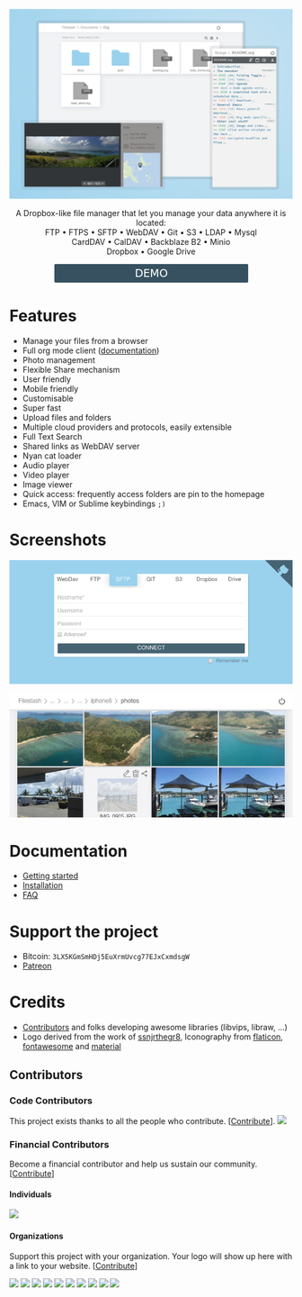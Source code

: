 ![screenshot](https://raw.githubusercontent.com/mickael-kerjean/filestash_images/master/.assets/photo.jpg)

<p align="center">
    A Dropbox-like file manager that let you manage your data anywhere it is located:<br>
    FTP • FTPS • SFTP • WebDAV • Git • S3 • LDAP • Mysql <br>
       CardDAV • CalDAV • Backblaze B2 • Minio <br>
               Dropbox • Google Drive
</p>
<p align="center">
    <a href="http://demo.filestash.app">
      <img src="https://raw.githubusercontent.com/mickael-kerjean/filestash_images/master/.assets/button_demo.png" alt="demo button" />
    </a>
</p>

# Features
- Manage your files from a browser
- Full org mode client ([documentation](https://www.filestash.app/2018/05/31/release-note-v0.1/))
- Photo management
- Flexible Share mechanism
- User friendly
- Mobile friendly
- Customisable
- Super fast
- Upload files and folders
- Multiple cloud providers and protocols, easily extensible
- Full Text Search
- Shared links as WebDAV server
- Nyan cat loader
- Audio player
- Video player
- Image viewer
- Quick access: frequently access folders are pin to the homepage
- Emacs, VIM or Sublime keybindings `;)`

# Screenshots
<p align="center">
    <a href="https://demo.filestash.app">
        <img src="https://raw.githubusercontent.com/mickael-kerjean/filestash_images/master/.assets/navigation.gif" alt="user experience on navigation" />
    </a>
</p>
<p align="center">
    <a href="http://demo.filestash.app">
        <img src="https://raw.githubusercontent.com/mickael-kerjean/filestash_images/master/.assets/photo_management.gif" alt="user experience on medias" />
    </a>
</p>

# Documentation
- [Getting started](https://www.filestash.app/docs/)
- [Installation](https://www.filestash.app/docs/install-and-upgrade/)
- [FAQ](https://www.filestash.app/docs/faq/)

# Support the project
- Bitcoin: `3LX5KGmSmHDj5EuXrmUvcg77EJxCxmdsgW`
- [Patreon](https://www.patreon.com/mickaelk)

# Credits
- [Contributors](https://github.com/mickael-kerjean/filestash/graphs/contributors) and folks developing awesome libraries (libvips, libraw, ...)
- Logo derived from the work of [ssnjrthegr8](https://github.com/ssnjrthegr8), Iconography from [flaticon](https://www.flaticon.com/), [fontawesome](https://fontawesome.com) and [material](https://material.io/icons/)

## Contributors

### Code Contributors

This project exists thanks to all the people who contribute. [[Contribute](CONTRIBUTING.md)].
<a href="https://github.com/mickael-kerjean/filestash/graphs/contributors"><img src="https://opencollective.com/filestash/contributors.svg?width=890&button=false" /></a>

### Financial Contributors

Become a financial contributor and help us sustain our community. [[Contribute](https://opencollective.com/filestash/contribute)]

#### Individuals

<a href="https://opencollective.com/filestash"><img src="https://opencollective.com/filestash/individuals.svg?width=890"></a>

#### Organizations

Support this project with your organization. Your logo will show up here with a link to your website. [[Contribute](https://opencollective.com/filestash/contribute)]

<a href="https://opencollective.com/filestash/organization/0/website"><img src="https://opencollective.com/filestash/organization/0/avatar.svg"></a>
<a href="https://opencollective.com/filestash/organization/1/website"><img src="https://opencollective.com/filestash/organization/1/avatar.svg"></a>
<a href="https://opencollective.com/filestash/organization/2/website"><img src="https://opencollective.com/filestash/organization/2/avatar.svg"></a>
<a href="https://opencollective.com/filestash/organization/3/website"><img src="https://opencollective.com/filestash/organization/3/avatar.svg"></a>
<a href="https://opencollective.com/filestash/organization/4/website"><img src="https://opencollective.com/filestash/organization/4/avatar.svg"></a>
<a href="https://opencollective.com/filestash/organization/5/website"><img src="https://opencollective.com/filestash/organization/5/avatar.svg"></a>
<a href="https://opencollective.com/filestash/organization/6/website"><img src="https://opencollective.com/filestash/organization/6/avatar.svg"></a>
<a href="https://opencollective.com/filestash/organization/7/website"><img src="https://opencollective.com/filestash/organization/7/avatar.svg"></a>
<a href="https://opencollective.com/filestash/organization/8/website"><img src="https://opencollective.com/filestash/organization/8/avatar.svg"></a>
<a href="https://opencollective.com/filestash/organization/9/website"><img src="https://opencollective.com/filestash/organization/9/avatar.svg"></a>
